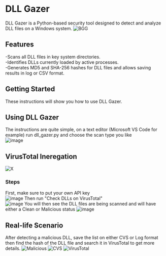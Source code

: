 # DLL Gazer
DLL Gazer is a Python-based security tool designed to detect and analyze DLL files on a Windows system.
![BGG](https://github.com/user-attachments/assets/260d3ce8-b245-4d80-8364-c3ee7e08bfea)

## Features
-Scans all DLL files in key system directories.<br>
-Identifies DLLs currently loaded by active processes.<br>
-Generates MD5 and SHA-256 hashes for DLL files and allows saving results in log or CSV format.<br>
## Getting Started
These instructions will show you how to use DLL Gazer.
## Using DLL Gazer
The instructions are quite simple, on a text editor (Microsoft VS Code for example) run dll_gazer.py and choose the scan type you like<br>
![image](https://github.com/user-attachments/assets/1717ec29-0fb9-4502-8cc1-4a8bc3915908)
## VirusTotal Ineregation
![X](https://github.com/user-attachments/assets/aa231a7a-d06e-4f4b-bad5-3e8bc9f3491d)
### Steps
First, make sure to put your own API key<br>
![image](https://github.com/user-attachments/assets/9b3f62f7-2518-4229-8353-99270f6e7912)
Then run "Check DLLs on VirusTotal"<br>
![image](https://github.com/user-attachments/assets/6b14fc39-f335-49ad-adbf-4ca1c49e3d10)
You will then see the DLL files are being scanned and will have either a Clean or Malicious status
![image](https://github.com/user-attachments/assets/da159f4f-49ce-4258-9230-4dd351042ae4)
## Real-life Scenario
After detecting a malicious DLL, save the list on either CVS or Log format then find the hash of the DLL file and search it in VirusTotal to get more details.
![Malicious](https://github.com/user-attachments/assets/078564f3-c582-42ae-a0f4-5c6cf797df5f)
![CVS](https://github.com/user-attachments/assets/0de8432f-8d30-480f-8344-5d304bdc70a5)
![VirusTotal](https://github.com/user-attachments/assets/555c7405-794a-476b-8800-ea155724c4de)
